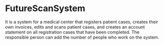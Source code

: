 # FutureScanSystem
It is a system for a medical center that registers patient cases, creates their own invoices, edits and scans patient cases, and creates an account statement on all registration cases that have been completed. The responsible person can add the number of people who work on the system.
